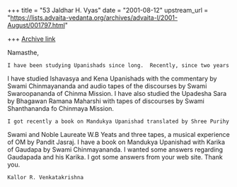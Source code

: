 +++
title = "53 Jaldhar H. Vyas"
date = "2001-08-12"
upstream_url = "https://lists.advaita-vedanta.org/archives/advaita-l/2001-August/001797.html"

+++
[Archive link](https://lists.advaita-vedanta.org/archives/advaita-l/2001-August/001797.html)

Namasthe,

    I have been studying Upanishads since long.  Recently, since two years
I have studied Ishavasya and Kena Upanishads with the commentary by Swami
Chinmayananda and audio tapes of the discourses by Swami Swaroopananda of
Chinma Mission.  I have also studied the Upadesha Sara by Bhagawan Ramana
Maharshi with tapes of discourses by Swami Shanthananda fo Chinmaya
Mission.

    I got recently a book on Mandukya Upanishad translated by Shree Purihy
Swami and Noble Laureate W.B Yeats and three tapes, a musical experience
of OM by Pandit Jasraj.  I have a book on Mandukya Upanishad with Karika
of Gaudapa by Swami Chinmayananda.  I wanted some answers regarding
Gaudapada and his Karika.  I got some answers from your web site.  Thank
you.

    Kallor R. Venkatakrishna

